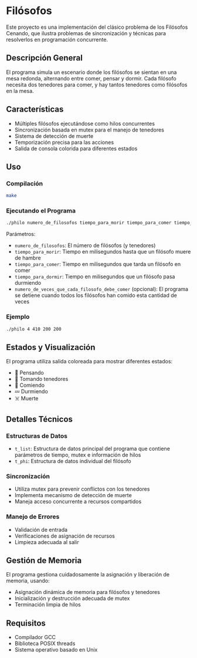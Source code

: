 # Filósofos

Este proyecto es una implementación del clásico problema de los Filósofos Cenando, que ilustra problemas de sincronización y técnicas para resolverlos en programación concurrente.

## Descripción General

El programa simula un escenario donde los filósofos se sientan en una mesa redonda, alternando entre comer, pensar y dormir. Cada filósofo necesita dos tenedores para comer, y hay tantos tenedores como filósofos en la mesa.

## Características

- Múltiples filósofos ejecutándose como hilos concurrentes
- Sincronización basada en mutex para el manejo de tenedores
- Sistema de detección de muerte
- Temporización precisa para las acciones
- Salida de consola colorida para diferentes estados

## Uso

### Compilación
```bash
make
```

### Ejecutando el Programa
```bash
./philo numero_de_filosofos tiempo_para_morir tiempo_para_comer tiempo_para_dormir [numero_de_veces_que_cada_filosofo_debe_comer]
```

Parámetros:
- `numero_de_filosofos`: El número de filósofos (y tenedores)
- `tiempo_para_morir`: Tiempo en milisegundos hasta que un filósofo muere de hambre
- `tiempo_para_comer`: Tiempo en milisegundos que tarda un filósofo en comer
- `tiempo_para_dormir`: Tiempo en milisegundos que un filósofo pasa durmiendo
- `numero_de_veces_que_cada_filosofo_debe_comer` (opcional): El programa se detiene cuando todos los filósofos han comido esta cantidad de veces

### Ejemplo
```bash
./philo 4 410 200 200
```

## Estados y Visualización

El programa utiliza salida coloreada para mostrar diferentes estados:
- 🤦 Pensando
- 🍴 Tomando tenedores
- 🍜 Comiendo
- 💤 Durmiendo
- ☠️ Muerte

## Detalles Técnicos

### Estructuras de Datos
- `t_list`: Estructura de datos principal del programa que contiene parámetros de tiempo, mutex e información de hilos
- `t_phi`: Estructura de datos individual del filósofo

### Sincronización
- Utiliza mutex para prevenir conflictos con los tenedores
- Implementa mecanismo de detección de muerte
- Maneja acceso concurrente a recursos compartidos

### Manejo de Errores
- Validación de entrada
- Verificaciones de asignación de recursos
- Limpieza adecuada al salir

## Gestión de Memoria

El programa gestiona cuidadosamente la asignación y liberación de memoria, usando:
- Asignación dinámica de memoria para filósofos y tenedores
- Inicialización y destrucción adecuada de mutex
- Terminación limpia de hilos

## Requisitos

- Compilador GCC
- Biblioteca POSIX threads
- Sistema operativo basado en Unix



